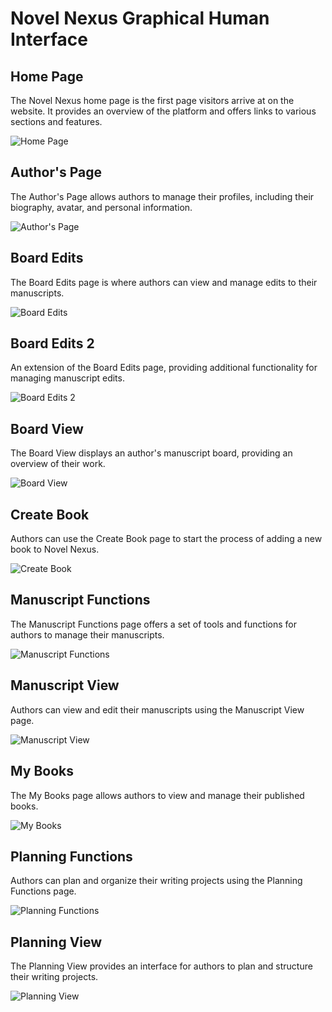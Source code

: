 # Novel Nexus Graphical Human Interface

## Home Page

The Novel Nexus home page is the first page visitors arrive at on the website. It provides an overview of the platform and offers links to various sections and features.

![Home Page](wireframes/novel_nexus_front_page.png)

## Author's Page

The Author's Page allows authors to manage their profiles, including their biography, avatar, and personal information.

![Author's Page](wireframes/authors_page.png)

## Board Edits

The Board Edits page is where authors can view and manage edits to their manuscripts.

![Board Edits](wireframes/board_edits.png)

## Board Edits 2

An extension of the Board Edits page, providing additional functionality for managing manuscript edits.

![Board Edits 2](wireframes/board_edits2.png)

## Board View

The Board View displays an author's manuscript board, providing an overview of their work.

![Board View](wireframes/board_view.png)

## Create Book

Authors can use the Create Book page to start the process of adding a new book to Novel Nexus.

![Create Book](wireframes/create_book.png)

## Manuscript Functions

The Manuscript Functions page offers a set of tools and functions for authors to manage their manuscripts.

![Manuscript Functions](wireframes/manuscript_functions.png)

## Manuscript View

Authors can view and edit their manuscripts using the Manuscript View page.

![Manuscript View](wireframes/manuscript_view.png)

## My Books

The My Books page allows authors to view and manage their published books.

![My Books](wireframes/my_books.png)

## Planning Functions

Authors can plan and organize their writing projects using the Planning Functions page.

![Planning Functions](wireframes/planning_functions.png)

## Planning View

The Planning View provides an interface for authors to plan and structure their writing projects.

![Planning View](wireframes/planning_view.png)
